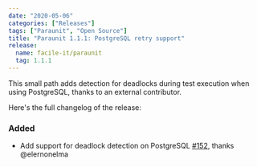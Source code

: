 ```yaml
---
date: "2020-05-06"
categories: ["Releases"]
tags: ["Paraunit", "Open Source"]
title: "Paraunit 1.1.1: PostgreSQL retry support"
release:
  name: facile-it/paraunit
  tag: 1.1.1
---
```


This small path adds detection for deadlocks during test execution when using PostgreSQL, thanks to an external contributor.
<!--more-->
Here's the full changelog of the release:

### Added
 * Add support for deadlock detection on PostgreSQL [#152](https://github.com/facile-it/paraunit/pull/152), thanks @elernonelma
